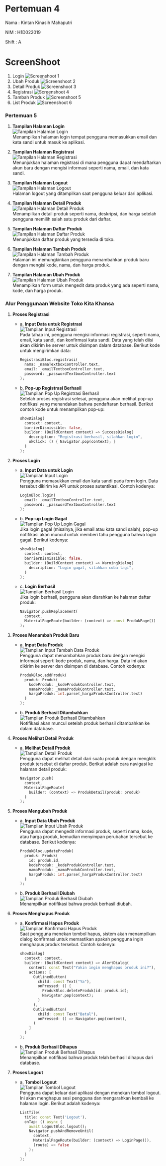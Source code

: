 # Pertemuan 4
Nama : Kintan Kinasih Mahaputri

NIM : H1D022019

Shift : A

# ScreenShoot
1. Login
![Screenshoot 1](k1.jpg)
2. Ubah Produk
![Screenshoot 2](k2.jpg)
3. Detail Produk
![Screenshoot 3](k3.jpg)
4. Registrasi
![Screenshoot 4](k4.jpg)
5. Tambah Produk
![Screenshoot 5](k5.jpg)
6. List Produk
![Screenshoot 6](k6.jpg)


### Pertemuan 5

1. **Tampilan Halaman Login**  
   ![Tampilan Halaman Login](./p5_1.jpg)  
   Menampilkan halaman login tempat pengguna memasukkan email dan kata sandi untuk masuk ke aplikasi.

2. **Tampilan Halaman Registrasi**  
   ![Tampilan Halaman Registrasi](./p5_2.jpg)  
   Menunjukkan halaman registrasi di mana pengguna dapat mendaftarkan akun baru dengan mengisi informasi seperti nama, email, dan kata sandi.

3. **Tampilan Halaman Logout**  
   ![Tampilan Halaman Logout](./p5_3.jpg)  
   Halaman logout yang ditampilkan saat pengguna keluar dari aplikasi.

4. **Tampilan Halaman Detail Produk**  
   ![Tampilan Halaman Detail Produk](./p5_4.jpg)  
   Menampilkan detail produk seperti nama, deskripsi, dan harga setelah pengguna memilih salah satu produk dari daftar.

5. **Tampilan Halaman Daftar Produk**  
   ![Tampilan Halaman Daftar Produk](./p5_5.jpg)  
   Menunjukkan daftar produk yang tersedia di toko.

6. **Tampilan Halaman Tambah Produk**  
   ![Tampilan Halaman Tambah Produk](./p5_6.jpg)  
   Halaman ini memungkinkan pengguna menambahkan produk baru dengan mengisi kode, nama, dan harga produk.

7. **Tampilan Halaman Ubah Produk**  
   ![Tampilan Halaman Ubah Produk](./p5_7.jpg)  
   Menampilkan form untuk mengedit data produk yang ada seperti nama, kode, dan harga produk.

### Alur Penggunaan Website Toko Kita Khansa

1. **Proses Registrasi**  
   - a. **Input Data untuk Registrasi**  
     ![Tampilan Input Registrasi](./p5_8.jpg)  
     Pada tahap ini, pengguna mengisi informasi registrasi, seperti nama, email, kata sandi, dan konfirmasi kata sandi. Data yang telah diisi akan dikirim ke server untuk disimpan dalam database. Berikut kode untuk mengirimkan data:

     ```dart
     RegistrasiBloc.registrasi(
       nama: _namaTextboxController.text,
       email: _emailTextboxController.text,
       password: _passwordTextboxController.text
     );
     ```

   - b. **Pop-up Registrasi Berhasil**  
     ![Tampilan Pop Up Registrasi Berhasil](./p5_9.jpg)  
     Setelah proses registrasi selesai, pengguna akan melihat pop-up notifikasi yang menandakan bahwa pendaftaran berhasil. Berikut contoh kode untuk menampilkan pop-up:

     ```dart
     showDialog(
       context: context,
       barrierDismissible: false,
       builder: (BuildContext context) => SuccessDialog(
         description: "Registrasi berhasil, silahkan login",
         okClick: () { Navigator.pop(context); }
       )
     );
     ```

2. **Proses Login**  
   - a. **Input Data untuk Login**  
     ![Tampilan Input Login](./inputlogin.jpg)  
     Pengguna memasukkan email dan kata sandi pada form login. Data tersebut dikirim ke API untuk proses autentikasi. Contoh kodenya:

     ```dart
     LoginBloc.login(
       email: _emailTextboxController.text,
       password: _passwordTextboxController.text
     );
     ```

   - b. **Pop-up Login Gagal**  
     ![Tampilan Pop Up Login Gagal](./popupgagallogin.jpg)  
     Jika login gagal (misalnya, jika email atau kata sandi salah), pop-up notifikasi akan muncul untuk memberi tahu pengguna bahwa login gagal. Berikut kodenya:

     ```dart
     showDialog(
       context: context,
       barrierDismissible: false,
       builder: (BuildContext context) => WarningDialog(
         description: "Login gagal, silahkan coba lagi",
       )
     );
     ```

   - c. **Login Berhasil**  
     ![Tampilan Berhasil Login](./listproduk.jpg)  
     Jika login berhasil, pengguna akan diarahkan ke halaman daftar produk:

     ```dart
     Navigator.pushReplacement(
       context,
       MaterialPageRoute(builder: (context) => const ProdukPage())
     );
     ```

3. **Proses Menambah Produk Baru**  
   - a. **Input Data Produk**  
     ![Tampilan Input Tambah Data Produk](./inputtambahdata.jpg)  
     Pengguna dapat menambahkan produk baru dengan mengisi informasi seperti kode produk, nama, dan harga. Data ini akan dikirim ke server dan disimpan di database. Contoh kodenya:

     ```dart
     ProdukBloc.addProduk(
       produk: Produk(
         kodeProduk: _kodeProdukController.text,
         namaProduk: _namaProdukController.text,
         hargaProduk: int.parse(_hargaProdukController.text)
       )
     );
     ```

   - b. **Produk Berhasil Ditambahkan**  
     ![Tampilan Produk Berhasil Ditambahkan](./berhasiltambahdata.jpg)  
     Notifikasi akan muncul setelah produk berhasil ditambahkan ke dalam database.

4. **Proses Melihat Detail Produk**  
   - a. **Melihat Detail Produk**  
     ![Tampilan Detail Produk](./detailproduk.jpg)  
     Pengguna dapat melihat detail dari suatu produk dengan mengklik produk tersebut di daftar produk. Berikut adalah cara navigasi ke halaman detail produk:

     ```dart
     Navigator.push(
       context,
       MaterialPageRoute(
         builder: (context) => ProdukDetail(produk: produk)
       )
     );
     ```

5. **Proses Mengubah Produk**  
   - a. **Input Data Ubah Produk**  
     ![Tampilan Input Ubah Produk](./ubahproduk.jpg)  
     Pengguna dapat mengedit informasi produk, seperti nama, kode, atau harga produk, kemudian menyimpan perubahan tersebut ke database. Berikut kodenya:

     ```dart
     ProdukBloc.updateProduk(
       produk: Produk(
         id: produk.id,
         kodeProduk: _kodeProdukController.text,
         namaProduk: _namaProdukController.text,
         hargaProduk: int.parse(_hargaProdukController.text)
       )
     );
     ```

   - b. **Produk Berhasil Diubah**  
     ![Tampilan Produk Berhasil Diubah](./berhasilubahproduk.jpg)  
     Menampilkan notifikasi bahwa produk berhasil diubah.

6. **Proses Menghapus Produk**  
   - a. **Konfirmasi Hapus Produk**  
     ![Tampilan Konfirmasi Hapus Produk](./hapusproduk.jpg)  
     Saat pengguna menekan tombol hapus, sistem akan menampilkan dialog konfirmasi untuk memastikan apakah pengguna ingin menghapus produk tersebut. Contoh kodenya:

     ```dart
     showDialog(
       context: context,
       builder: (BuildContext context) => AlertDialog(
         content: const Text("Yakin ingin menghapus produk ini?"),
         actions: [
           OutlinedButton(
             child: const Text("Ya"),
             onPressed: () {
               ProdukBloc.deleteProduk(id: produk.id);
               Navigator.pop(context);
             }
           ),
           OutlinedButton(
             child: const Text("Batal"),
             onPressed: () => Navigator.pop(context),
           )
         ]
       )
     );
     ```

   - b. **Produk Berhasil Dihapus**  
     ![Tampilan Produk Berhasil Dihapus](./berhasilhapusproduk.jpg)  
     Menampilkan notifikasi bahwa produk telah berhasil dihapus dari database.

7. **Proses Logout**  
   - a. **Tombol Logout**  
     ![Tampilan Tombol Logout](./logout.jpg)  
     Pengguna dapat keluar dari aplikasi dengan menekan tombol logout. Ini akan menghapus sesi pengguna dan mengarahkan kembali ke halaman login. Berikut adalah kodenya:

     ```dart
     ListTile(
       title: const Text('Logout'),
       onTap: () async {
         await LogoutBloc.logout();
         Navigator.pushAndRemoveUntil(
           context,
           MaterialPageRoute(builder: (context) => LoginPage()),
           (route) => false
         );
       }
     );
     ```
